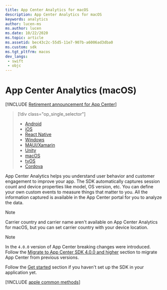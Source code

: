 ```yaml
---
title: App Center Analytics for macOS
description: App Center Analytics for macOS
keywords: analytics
author: lucen-ms
ms.author: lucen
ms.date: 10/22/2020
ms.topic: article
ms.assetid: bec43c2c-55d5-11e7-907b-a6006ad3dba0
ms.custom: sdk
ms.tgt_pltfrm: macos
dev_langs:  
 - swift
 - objc
---
```


# App Center Analytics (macOS)
[!INCLUDE [Retirement announcement for App Center](../../includes/retirement.md)]

> [!div  class="op_single_selector"]
> * [Android](android.md)
> * [iOS](ios.md)
> * [React Native](react-native.md)
> * [Windows](windows.md)
> * [MAUI/Xamarin](xamarin.md)
> * [Unity](unity.md)
> * [macOS](macos.md)
> * [tvOS](tvos.md)
> * [Cordova](cordova.md)

App Center Analytics helps you understand user behavior and customer engagement to improve your app. The SDK automatically captures session count and device properties like model, OS version, etc. You can define your own custom events to measure things that matter to you. All the information captured is available in the App Center portal for you to analyze the data.

> [!NOTE]
> Carrier country and carrier name aren't available on App Center Analytics for macOS, but you can set carrier country with your device location.

> [!NOTE]
> In the `4.0.0` version of App Center breaking changes were introduced. Follow the [Migrate to App Center SDK 4.0.0 and higher](../getting-started/migration/apple-sdk-update.md) section to migrate App Center from previous versions.

Follow the [Get started](~/sdk/getting-started/macos.md) section if you haven't set up the SDK in your application yet.

[!INCLUDE [apple common methods](includes/apple-common-methods.md)]
